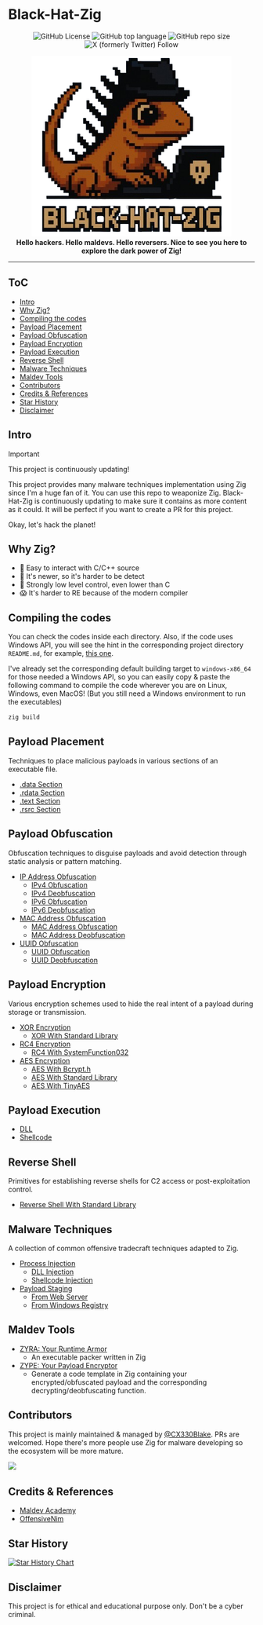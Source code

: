 # Black-Hat-Zig

<p align="center">
  <img alt="GitHub License" src="https://img.shields.io/github/license/CX330Blake/black-hat-zig">
  <img alt="GitHub top language" src="https://img.shields.io/github/languages/top/cx330blake/black-hat-zig">
  <img alt="GitHub repo size" src="https://img.shields.io/github/repo-size/cx330blake/black-hat-zig">
  <img alt="X (formerly Twitter) Follow" src="https://img.shields.io/twitter/follow/CX330Blake">
</p>

<p height="350px" align="center">
  <img src="./Black-Hat-Zig.png">
<br/>
  <b>Hello hackers. Hello maldevs. Hello reversers. Nice to see you here to explore the dark power of Zig!</b>
</p>

---

## ToC

- [Intro](#intro)
- [Why Zig?](#why-zig)
- [Compiling the codes](#compiling-the-codes)
- [Payload Placement](#payload-placement)
- [Payload Obfuscation](#payload-obfuscation)
- [Payload Encryption](#payload-encryption)
- [Payload Execution](#payload-execution)
- [Reverse Shell](#reverse-shell)
- [Malware Techniques](#malware-techniques)
- [Maldev Tools](#maldev-tools)
- [Contributors](#contributors)
- [Credits & References](#credits--references)
- [Star History](#star-history)
- [Disclaimer](#disclaimer)

## Intro

> [!IMPORTANT]
> This project is continuously updating!

This project provides many malware techniques implementation using Zig since I'm a huge fan of it. You can use this repo to weaponize Zig. Black-Hat-Zig is continuously updating to make sure it contains as more content as it could. It will be perfect if you want to create a PR for this project.

Okay, let's hack the planet!

## Why Zig?

- 🤝 Easy to interact with C/C++ source
- 🔎 It's newer, so it's harder to be detect
- 💪 Strongly low level control, even lower than C
- 😱 It's harder to RE because of the modern compiler

## Compiling the codes

You can check the codes inside each directory. Also, if the code uses Windows API, you will see the hint in the corresponding project directory `README.md`, for example, [this one](./Payload-Encryption/AES/bcrypt_aes/).

I've already set the corresponding default building target to `windows-x86_64` for those needed a Windows API, so you can easily copy & paste the following command to compile the code wherever you are on Linux, Windows, even MacOS! (But you still need a Windows environment to run the executables)

```bash
zig build
```

## Payload Placement

Techniques to place malicious payloads in various sections of an executable file.

- [.data Section](./Payload-Placement/dot_data_section/)
- [.rdata Section](./Payload-Placement/dot_rdata_section/)
- [.text Section](./Payload-Placement/dot_text_section/)
- [.rsrc Section](./Payload-Placement/dot_rsrc_section/)

## Payload Obfuscation

Obfuscation techniques to disguise payloads and avoid detection through static analysis or pattern matching.

- [IP Address Obfuscation](./Payload-Obfuscation/IP-Address-Obfuscation/)
  - [IPv4 Obfuscation](./Payload-Obfuscation/IP-Address-Obfuscation/ipv4_obfuscation/)
  - [IPv4 Deobfuscation](./Payload-Obfuscation/IP-Address-Obfuscation/ipv4_deobfuscation/)
  - [IPv6 Obfuscation](./Payload-Obfuscation/IP-Address-Obfuscation/ipv6_obfuscation/)
  - [IPv6 Deobfuscation](./Payload-Obfuscation/IP-Address-Obfuscation/ipv6_deobfuscation/)
- [MAC Address Obfuscation](./Payload-Obfuscation/MAC-Address-Obfuscation/)
  - [MAC Address Obfuscation](./Payload-Obfuscation/MAC-Address-Obfuscation/MACFuscation/)
  - [MAC Address Deobfuscation](./Payload-Obfuscation/MAC-Address-Obfuscation/MACDeobfuscation/)
- [UUID Obfuscation](./Payload-Obfuscation/UUID-Obfuscation/)
  - [UUID Obfuscation](./Payload-Obfuscation/UUID-Obfuscation/UUIDFuscation/)
  - [UUID Deobfuscation](./Payload-Obfuscation/UUID-Obfuscation/UUIDDeobfuscation/)

## Payload Encryption

Various encryption schemes used to hide the real intent of a payload during storage or transmission.

- [XOR Encryption](./Payload-Encryption/XOR/)
  - [XOR With Standard Library](./Payload-Encryption/XOR/std_lib_xor/)
- [RC4 Encryption](./Payload-Encryption/RC4/)
  - [RC4 With SystemFunction032](./Payload-Encryption/RC4/system_function_032_rc4/)
- [AES Encryption](./Payload-Encryption/AES/)
  - [AES With Bcrypt.h](./Payload-Encryption/AES/bcrypt_aes/)
  - [AES With Standard Library](./Payload-Encryption/AES/std_aes/)
  - [AES With TinyAES](./Payload-Encryption/AES/tiny_aes/)

## Payload Execution

- [DLL](./Payload-Execution/dll/)
- [Shellcode](./Payload-Execution/shellcode/)

## Reverse Shell

Primitives for establishing reverse shells for C2 access or post-exploitation control.

- [Reverse Shell With Standard Library](./Reverse-Shell/std_reverse_shell/)

## Malware Techniques

A collection of common offensive tradecraft techniques adapted to Zig.

- [Process Injection](./Malware-Techniques/Process-Injection/)
  - [DLL Injection](./Malware-Techniques/Process-Injection/dll_injection/)
  - [Shellcode Injection](./Malware-Techniques/Process-Injection/shellcode_injection/)
- [Payload Staging](./Malware-Techniques/Payload-Staging/)
  - [From Web Server](./Malware-Techniques/Payload-Staging/web_server/)
  - [From Windows Registry](./Malware-Techniques/Payload-Staging/windows_registry/)

## Maldev Tools

- [ZYRA: Your Runtime Armor](https://github.com/cx330blake/zyra)
  - An executable packer written in Zig
- [ZYPE: Your Payload Encryptor](https://github.com/cx330blake/zype)
  - Generate a code template in Zig containing your encrypted/obfuscated payload and the corresponding decrypting/deobfuscating function.

## Contributors

This project is mainly maintained & managed by [@CX330Blake](https://github.com/CX330Blake). PRs are welcomed. Hope there's more people use Zig for malware developing so the ecosystem will be more mature.

<a href="https://github.com/CX330Blake/black-hat-zig/graphs/contributors">
  <img src="https://contrib.rocks/image?repo=CX330Blake/black-hat-zig" />
</a>

## Credits & References

- [Maldev Academy](https://maldevacademy.com/)
- [OffensiveNim](https://github.com/byt3bl33d3r/OffensiveNim)

## Star History

[![Star History Chart](https://api.star-history.com/svg?repos=CX330blake/black-hat-zig&type=Date)](https://www.star-history.com/#CX330blake/black-hat-zig&Date)

## Disclaimer

This project is for ethical and educational purpose only. Don't be a cyber criminal.
